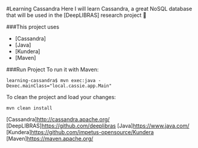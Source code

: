 #Learning Cassandra
Here I will learn Cassandra, a great NoSQL database that will be used in the [DeepLIBRAS] research project :blue_heart:  

###This project uses
+ [Cassandra] 
+ [Java]
+ [Kundera]
+ [Maven]

###Run Project
To run it with Maven:
```
learning-cassandra$ mvn exec:java -Dexec.mainClass="local.cassie.app.Main"
```
To clean the project and load your changes:
```
mvn clean install
```

[Cassandra]http://cassandra.apache.org/
[DeepLIBRAS]https://github.com/deeplibras
[Java]https://www.java.com/
[Kundera]https://github.com/impetus-opensource/Kundera
[Maven]https://maven.apache.org/
